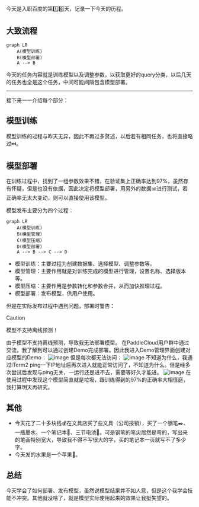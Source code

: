 今天是入职百度的第1️⃣0️⃣天，记录一下今天的历程。

## 大致流程

```mermaid
graph LR
    A(模型训练)
    B(模型部署)
    A --> B
```

今天的任务内容就是训练模型以及调整参数，以获取更好的query分类，以后几天的任务也全是这个任务，中间可能间隔包含模型部署。

---
接下来一一介绍每个部分：

## 模型训练
模型训练的过程与昨天无异，因此不再过多赘述，以后若有相同任务，也将直接略过⏭️。

## 模型部署
在训练过程中，找到了一组参数效果不错，在验证集上正确率达到97%，虽然存有怀疑，但是也没有依据，因此决定将模型部署，用另外的数据📊进行测试，若正确率无太大变动，则可以直接使用该模型。

模型发布主要分为四个过程：
```mermaid
graph LR
    A(模型训练)
    B(模型管理)
    C(模型压缩)
    D(模型部署)
    A --> B --> C --> D
```
- 模型训练：主要过程为创建数据集、选择模型、调整参数等。
- 模型管理：主要作用就是对训练完成的模型进行管理，设置名称、选择版本等。
- 模型压缩：主要作用是参数转化和参数合并，从而加快推理过程。
- 模型部署：发布模型，供用户使用。

但是在实际发布过程中遇到问题，部署时警告：
> [!CAUTION]
模型不支持离线预测！

由于模型不支持离线预测，导致我无法部署模型。
在PaddleCloud用户群中通过交流，我了解到可以通过创建Demo完成部署。因此我进入Demo管理界面创建对应模型的Demo：
![image](https://github.com/user-attachments/assets/2cb7bb29-3c1b-4595-b9ec-4d6d9c8cc7dd)
但是每次都无法访问：
![image](https://github.com/user-attachments/assets/99885a7f-7248-4f33-86ce-0734377eb07c)
不知道为什么，我通过iTerm2 ping一下IP地址后再次进入就能正常访问了，不知道为什么。但是经多次尝试后发现与ping无关，一运行还是进不去，需要等好久才能进。
![image](https://github.com/user-attachments/assets/4ae6e985-3e32-45a9-acfc-e3a7a1fe2086)
在使用过程中发现这个模型简直就是垃圾，跟训练得到的97%的正确率大相径庭，我打算明天再研究。

## 其他
- 今天花了二十多块钱💰在文具店买了些文具（公司报销），买了一个钢笔✒️、一瓶墨水、一个笔记本📓、三节电池🔋。可是钢笔的笔尖居然是弯的，写出来的笔画特别宽大，导致我不得不写很大的字，买的笔记本一页就写不了多少字。
- 今天发的水果是一个苹果🍎。

## 总结
今天学会了如何部署、发布模型，虽然说模型结果并不如人意，但是这个我学会技能不冲突。其他就没啥了，就是模型实际使用起来的效果让我挺失望的。

<!-- ##{"timestamp":1730792268}## -->